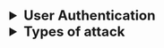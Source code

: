 <details >
 <summary style="font-size: x-large; font-weight: bold">User Authentication</summary>

<details >
 <summary style="font-size: large; font-weight: bold">Backend Aspect</summary>
![img_22.png](img_22.png)

### Session
1. Stateful
2. Good for Monolithic Application
3. Latency issue
4. The Server has full control on closing the session
![img_21.png](img_21.png)

### JWT
1. Stateless
2. Good for Microservice Application
3. Server cannot revoke the token

![img_23.png](img_23.png)
#### HMAC
Single Key
![img_24.png](img_24.png)

### RSA or ECDSA
![img_25.png](img_25.png)

Referred Videos: 
1. https://www.youtube.com/watch?v=fyTxwIa-1U0
2. https://www.youtube.com/watch?v=UBUNrFtufWo

</details>


<details >
 <summary style="font-size: large; font-weight: bold">Frontend Aspect</summary>

1. In Session based authentication use cookies with HTTP-only.


2. Securely handling JWT tokens on the frontend is critical to maintaining the security of your application. Follow these best practices:

### 1. **Token Storage**
- **Avoid Local Storage**: Storing JWTs in local storage exposes them to cross-site scripting (XSS) attacks.
- **Use HTTP-Only Cookies**: Prefer storing JWTs in secure, HTTP-only cookies. These cookies cannot be accessed via JavaScript, reducing the risk of XSS attacks.

### 2. **Secure Transmission**
- **Always Use HTTPS**: Ensure all communication between your frontend and backend is encrypted using HTTPS to prevent man-in-the-middle (MITM) attacks.

### 3. **Token Expiration and Renewal**
- Set short expiration times for JWTs and implement **refresh tokens** securely for renewing expired access tokens.
- Store refresh tokens only in HTTP-only, secure cookies.

### 4. **Restrict Scope**
- Minimize the data stored in the JWT payload. Avoid sensitive information.
- Use claim-based scopes to restrict token usage to specific resources and operations.

### 6. **Prevent CSRF Attacks**
- Use CSRF tokens when JWTs are stored in cookies.
- Implement CORS policies that only allow requests from trusted origins.

### 7. **Logout and Revoke Tokens**
- Provide a way to revoke refresh tokens in case of a logout or breach.
- Use `iat` (issued at) claim and maintain a token blacklist on the server to invalidate tokens when necessary.

### 8. **Limit Token Lifespan**
- Use short-lived access tokens with strict expiration times.
- Regularly rotate keys used to sign the tokens and handle key expiration using `kid` in the header.

TODO: Read this in spare time: https://hasura.io/blog/best-practices-of-using-jwt-with-graphql
</details>

</details>


<details >
 <summary style="font-size: x-large; font-weight: bold">Types of attack</summary>

1. XSS 
2. CSRF 
3. IFrame Protection 
4. Security Headers 
5. Client-Storage Security 
6. Secure Communication (HTTPS)
7. Dependency Security 
8. Compliance and Regulations 
9. Input Validation and Sanitization 
10. Server-Side Request Forgery (SSRF)
11. Server-side JavaScript Injection (SSJI)
12. Feature Policy | Permissions-Policy 
13. Subresource Integrity (SRI)
14. Cross-Origin Resource Sharing (CORS)


<details >
 <summary style="font-size: large; font-weight: bold">XSS(Cross-Site Scripting)</summary>

![img.png](img.png)

Everything start from clicking any phishing link, which will execute certain JS.
1. Like if if cookies are not set from server side and made HTTPS- only then those cookies can be sent to hacker
2. If there is no validation before rending content from backend on UI then hacker can render 
false login page on top of real one which can then sent user credential to hacker
3. They can again this to run certain javascript in background to capture keystroke

### Type vulnerability
1. User session hacking
2. Unauthorized activities
3. Capturing keystrokes
4. Stealing critical information
5. Phishing attack

### How this attacks are possible?
1. If user is able to insert any script(JS) into your website then they can render there HTML,CSS & JS which can mimic like your website and do sort of attack mentioned here
2. This mostly happen through user input

![img_1.png](img_1.png)
https://github.com/namastedev/namaste-frontend-system-design/blob/master/Security/XSS/vulnerability/example1.html


<details >
 <summary style="font-size: large; font-weight: bold">User Session Hacking</summary>

```html
<!DOCTYPE html>
<html lang="en">
<head>
    <meta charset="UTF-8">
    <meta http-equiv="X-UA-Compatible" content="IE=edge">
    <meta name="viewport" content="width=device-width, initial-scale=1.0">
    <title>XSS Example</title>
</head>
<body>

<!-- Vulnerable Code -->
<div>
    Welcome, <span id="username"></span>!
 </div>

<script>
    // Function to set a cookie, mostly this will be set from server
    function setCookie(name, value, days) {
        const date = new Date();
        date.setTime(date.getTime() + (days * 24 * 60 * 60 * 1000));
        const expires = "expires=" + date.toUTCString();
        document.cookie = name + "=" + value + ";" + expires + ";path=/";
    }

    // Example: Set a cookie named "exampleCookie" with value "Hello, Cookie!" that expires in 7 days
    setCookie("exampleCookie", "Hello, Cookie!", 7);
</script>

<!-- Vulnerable Code -->
<script>
    const params = new URLSearchParams(window.location.search);
    const name = params.get('name');
    document.getElementById('username').innerHTML = `${name}`;
 </script>

</body>
</html>
```

Here user can pass malicious code in url param like below. We need to use `encodeURIComponent` to encode below code, so that special character interpreted correctly
![img_2.png](img_2.png)

Hacker able to hit his own server with our user cookies information. Cookies can be holding authorization details
which will help hacker to hijack the user session
![img_3.png](img_3.png)
User cookies hijacked by hacker.
![img_4.png](img_4.png)
</details>


<details >
 <summary style="font-size: large; font-weight: bold">Unauthorized activities</summary>

```html
<!DOCTYPE html>
<html lang="en">
  <head>
    <meta charset="UTF-8" />
    <meta http-equiv="X-UA-Compatible" content="IE=edge" />
    <meta name="viewport" content="width=device-width, initial-scale=1.0" />
    <title>XSS Example</title>
  </head>
  <body>
    <!-- Vulnerable Code -->
    <div>
      Welcome, <span id="username"></span>! TimeZone,
      <span id="timezone"></span>!
    </div>

    <script>
      // Function to set a cookie, mostly this will be set from server
      function setCookie(name, value, days) {
        const date = new Date();
        date.setTime(date.getTime() + days * 24 * 60 * 60 * 1000);
        const expires = "expires=" + date.toUTCString();
        document.cookie = name + "=" + value + ";" + expires + ";path=/";
      }

      // Example: Set a cookie named "exampleCookie" with value "Hello, Cookie!" that expires in 7 days
      setCookie("exampleCookie", "Hello, Cookie!", 7);
    </script>

    <!-- Vulnerable Code -->
    <script>
      const params = new URLSearchParams(window.location.search);
      const name = params.get("name");
      document.getElementById("username").innerHTML = name;
    </script>

    <script>
      function createPost(title, description) {
        var xhr = new XMLHttpRequest();
        xhr.open("POST", '/post', true);
        console.log(document.cookie);
        xhr.withCredentials = true;
        xhr.setRequestHeader(
          "Content-type",
          "application/x-www-form-urlencoded"
        );
        xhr.send(`txtName=${title}&mtxMessage=${description}`);
      }
    </script>
  </body>
</html>
```

![img_5.png](img_5.png)


Since Hacker was able to hit his own server with our user cookies information. So any unauthorized activities can be done by hacker.
</details>


<details >
 <summary style="font-size: large; font-weight: bold">Capturing Key strokes</summary>

Just like session we can pass malicious code which can track our user keystrokes activities and send it to hacker server
![img_6.png](img_6.png)
![img_7.png](img_7.png)
</details>


<details >
 <summary style="font-size: large; font-weight: bold">Stealing critical information</summary>

Same like above we can pass malicious code in params and it steals all user details by tacking whole HTML page
![img_8.png](img_8.png)
![img_9.png](img_9.png)
</details>


<details >
 <summary style="font-size: large; font-weight: bold">Phishing attack</summary>

Again like above malicious form was injected through params and now user was tricked thinking this real form and
might share their username and password which be sent to hacker
![img_10.png](img_10.png)
![img_12.png](img_12.png)
![img_13.png](img_13.png)
![img_11.png](img_11.png)
</details>


### Mitigation
1. List all possible way to take input 
2. In place of of innerHTML with “textContent” (For Older Browsers)
3. Escaping 
4. Use library like React 
5. Sanitize using DOMPurify 
6. CSP Headers (Content Security Policy)
7. Avoid using eval

![img_14.png](img_14.png)


<details >
 <summary style="font-size: large; font-weight: bold">Content Security Policy(CSP)</summary>


<details >
 <summary style="font-size: medium; font-weight: bold">Allowed Sources</summary>

```js
const express = require("express");

const PORT = 3010;
const app = express();

//CSP middleware
app.use((req, res, next) => {
    res.setHeader(
        'Content-Security-Policy',
        "default-src 'self';" + 
        "script-src 'self' http://unsecure.com;"
    );
    next();
})

app.use(express.static('public'));

app.get('/', (req, res) => {
    console.log(req.url);
    res.sendFile(__dirname + '/index.html');
});

app.listen(PORT, () => {
    console.log(`Server started at http://locolhost:${PORT}`);
});
```

- We above CSP policy `"default-src 'self';"` we can make sure that we don't allow any other source to load anything like images, js etc.
- If we want to allow any other sources then we add `script-src 'self' http://unsecure.com;`


Without Any CSP policy, we are able to load linked image here
![img_15.png](img_15.png)

With CSP policy, it was restricted
![img_16.png](img_16.png)
</details>


<details >
 <summary style="font-size: medium; font-weight: bold">Script Nonce</summary>

Middleware
```js
app.use((req, res, next) => {
    res.setHeader(
        'Content-Security-Policy',
        "default-src 'self';" + 
        "script-src 'self' 'nonce-randomKey' 'unsafe-inline' http://unsecure.com;"
    );
    next();
})
```

```html
<!DOCTYPE html>
<html lang="en">
<head>
    <meta charset="UTF-8">
    <meta name="viewport" content="width=device-width, initial-scale=1.0">
    <title>Document</title>
    <script src="http://unsecure.com/abc.js"></script>
    
    //script with nonce
    <script nonce="randomKey">
        console.log('My trusted code!')
    </script>

    <script>
        console.log('My non-trusted code!')
    </script>
</head>
<body>
    <h1>Page for CORS demo!</h1>
    <img src="https://media.licdn.com/dms/image/D5603AQGR_C2oAwVRBQ/profile-displayphoto-shrink_800_800/0/1673037498537?e=1707955200&v=beta&t=203QmhfiuDGKmUJORGy-qw-RKJQAtMzeTjw3sDR3xbo" />
</body>
</html>
```

Here with above CSP set are able to execute only `trusted code` which has `nonce` set
![img_18.png](img_18.png)
![img_20.png](img_20.png)
![img_19.png](img_19.png)
</details>


<details >
 <summary style="font-size: medium; font-weight: bold">Report-only mode</summary>

- Works only on HTTPS
- `report-to default; report-uri URL`
</details>

</details>

</details>



<details >
 <summary style="font-size: large; font-weight: bold">Client-Storage Security</summary>

![img_40.png](img_40.png)

1. Storing sensitive data on client
   1. Encrypt Data: 
      1. ![img_41.png](img_41.png)
      2. The secret key can be generated dynamically using the environment variables configured on the server. The example above is just for a demo purpose. 
      3. Encrypt your Local Storage data!: https://dev.to/codecraftjs/encrypt-your-local-storage-data-5ag8
   2. Token expiry ![img_42.png](img_42.png)
3. Data Integrity
   1. CheckSum ![img_43.png](img_43.png)
4. Storage Limit
   ![img_44.png](img_44.png)
5. Session Management
   ![img_45.png](img_45.png)
</details>


<details >
 <summary style="font-size: large; font-weight: bold">Input Validation & Sanitization</summary>

![img_34.png](img_34.png)
</details>



<details >
 <summary style="font-size: large; font-weight: bold">Server-Side Request Forgery (SSRF)</summary>

![img_35.png](img_35.png)
This attack happens when we have internal servers which can be accessed by some servers and inforamtion 
of such server is leaked.

Now hacker can just sent request from web server to internal server in some input box, because of
lack of validation on input box, it will be able to send request to internal server.

![img_36.png](img_36.png)

Mitigation:

1. Whitelisting: On server we can add servers which can access these internal servers
![img_37.png](img_37.png)
2. ![img_38.png](img_38.png)
3. ![img_39.png](img_39.png)
</details>


<details >
 <summary style="font-size: large; font-weight: bold">Cross-Site Request Forgery (CSRF)</summary>

![img_28.png](img_28.png)
![img_29.png](img_29.png)

1. If you click on any such phishing link like above it will redirect you to your bank website, 
then scammer can steal your money if you are logged in to your bank website.  
2. Scammer can steal your money by making `GET` or `POST` request in whatever way your API is designed. 
Since you are already logged in to your bank website, session or JWT will be sent to server and since 
these REST API call are Stateless, so it does not really matter how you call these API, it won't be able to identify any phishing call.

![img_26.png](img_26.png)

![img_27.png](img_27.png)

1. `GET` request are quite simple to make, hence never design your APIs where modification are done by `GET` request
2. `POST` request are more complex to make, but they can also be done by hiding `acc` and `amount` information in hidden input
like in the above example 

### Mitigations

1. Anti-CSRF token
    1. Each we logged into the bank website, a csrf-token will be generated by backend and sent to the frontend.
    Frontend will store this csrf-token in script variable and send it to backend in each request.
    2. By this any other call to server which is not from bank webiste frontend will not be able to send csrf-token 
       and won't be able to make any successful request to backend.
   3. ![img_30.png](img_30.png)
2. SameSite Cookies
   1. With this backend will not perform any action if call was not from bank frontend. Any other redirected link will be rejected 
   2. ![img_31.png](img_31.png)
3. Referer-based Validate
   1. This same like sameSite cookies, any other website redirect referred server calls will be rejected. Though this can be bypassed by calling through POSTMAN
   2. Below highlighted URL shows from where this call was redirected
   3. ![img_32.png](img_32.png)
   4. ![img_33.png](img_33.png)
4. Use Captcha
5. CSP Header
</details>
</details>
